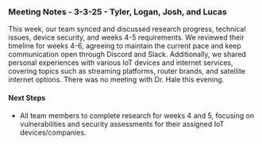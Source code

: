 ### Meeting Notes - 3-3-25 - Tyler, Logan, Josh, and Lucas
This week, our team synced and discussed research progress, technical issues, device security, and weeks 4-5 requirements. We reviewed their timeline for weeks 4-6, agreeing to maintain the current pace and keep communication open through Discord and Slack. Additionally, we shared personal experiences with various IoT devices and internet services, covering topics such as streaming platforms, router brands, and satellite internet options. There was no meeting with Dr. Hale this evening.
#### Next Steps
- All team members to complete research for weeks 4 and 5, focusing on vulnerabilities and security assessments for their assigned IoT devices/companies.
